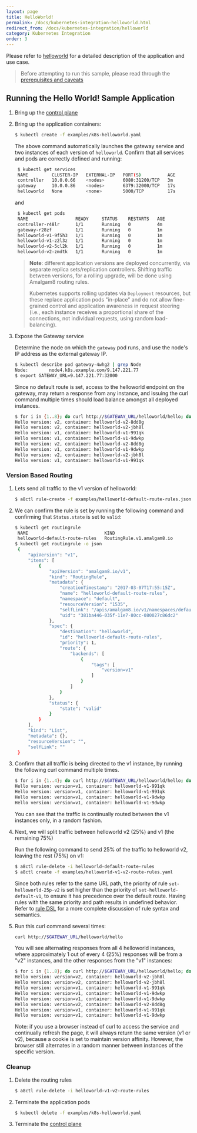 ```yaml
---
layout: page
title: HelloWorld!
permalink: /docs/kubernetes-integration-helloworld.html
redirect_from: /docs/kubernetes-integration/helloworld
category: Kubernetes Integration
order: 3
---
```


Please refer to [helloworld](/docs/demo-helloworld.html) for a detailed description of the
 application and use case.

> Before attempting to run this sample, please read through the [prerequisites and caveats](/docs/kubernetes-integration-intro.html#prerequisites-caveats)

## Running the Hello World! Sample Application

1. Bring up the [control plane](/docs/kubernetes-integration-control-plane.html#deploy)

1. Bring up the application containers:

   ```bash
   $ kubectl create -f examples/k8s-helloworld.yaml
   ```

   The above command automatically launches the gateway service and two instances of each version of `helloworld`.
   Confirm that all services and pods are correctly defined and running:

   ```bash
    $ kubectl get services
    NAME         CLUSTER-IP   EXTERNAL-IP   PORT(S)          AGE
    controller   10.0.0.66    <nodes>       6080:31200/TCP   3m
    gateway      10.0.0.86    <nodes>       6379:32000/TCP   17s
    helloworld   None         <none>        5000/TCP         17s
   ```

   and

   ```bash
    $ kubectl get pods
    NAME                  READY     STATUS    RESTARTS   AGE
    controller-r48lr      1/1       Running   0          4m
    gateway-r28zf         1/1       Running   0          1m
    helloworld-v1-9f5h3   1/1       Running   0          1m
    helloworld-v1-z2l3z   1/1       Running   0          1m
    helloworld-v2-5cl2k   1/1       Running   0          1m
    helloworld-v2-zmdtk   1/1       Running   0          1m
   ```

   > **Note**: different application versions are deployed concurrently, via separate replica sets/replication controllers.
   > Shifting traffic between versions, for a rolling upgrade, will be done using Amalgam8 routing rules.
   >
   > Kubernetes supports rolling updates via `Deployment` resources, but these replace application pods "in-place" and
   > do not allow fine-grained control and application awareness in request steering (i.e., each instance receives
   > a proportional share of the connections, not individual requests, using random load-balancing).

1. Expose the Gateway service

   Determine the node on which the `gateway` pod runs, and use the node's IP address as the external gateway IP.

   ```bash
   $ kubectl describe pod gateway-4whg2 | grep Node
   Node:		node4.k8s.example.com/9.147.221.77
   $ export GATEWAY_URL=9.147.221.77:32000
   ```

   Since no default route is set, access to the helloworld endpoint on the gateway, may return a response from any
   instance, and issuing the curl command multiple times should load balance amongst all deployed instances.

   ```bash
   $ for i in {1..8}; do curl http://$GATEWAY_URL/helloworld/hello; done
   Hello version: v2, container: helloworld-v2-8dd8g
   Hello version: v2, container: helloworld-v2-jbh8l
   Hello version: v1, container: helloworld-v1-991qk
   Hello version: v1, container: helloworld-v1-9dwkp
   Hello version: v2, container: helloworld-v2-8dd8g
   Hello version: v1, container: helloworld-v1-9dwkp
   Hello version: v2, container: helloworld-v2-jbh8l
   Hello version: v1, container: helloworld-v1-991qk
   ```

### Version Based Routing  <a id="version-based-routing"></a>

1. Lets send all traffic to the v1 version of helloworld:

   ```bash
   $ a8ctl rule-create -f examples/helloworld-default-route-rules.json
   ```

1. We can confirm the rule is set by running the following command and confirming that `Status.state` is set to `valid`:

   ```bash
   $ kubectl get routingrule
    NAME                             KIND
    helloworld-default-route-rules   RoutingRule.v1.amalgam8.io
   $ kubectl get routingrule -o json
    {
        "apiVersion": "v1",
        "items": [
            {
                "apiVersion": "amalgam8.io/v1",
                "kind": "RoutingRule",
                "metadata": {
                    "creationTimestamp": "2017-03-07T17:55:15Z",
                    "name": "helloworld-default-route-rules",
                    "namespace": "default",
                    "resourceVersion": "1535",
                    "selfLink": "/apis/amalgam8.io/v1/namespaces/default/routingrules/helloworld-default-route-rules",
                    "uid": "381ba446-035f-11e7-80cc-080027c86dc2"
                },
                "spec": {
                    "destination": "helloworld",
                    "id": "helloworld-default-route-rules",
                    "priority": 1,
                    "route": {
                        "backends": [
                            {
                                "tags": [
                                    "version=v1"
                                ]
                            }
                        ]
                    }
                },
                "status": {
                    "state": "valid"
                }
            }
        ],
        "kind": "List",
        "metadata": {},
        "resourceVersion": "",
        "selfLink": ""
    }
   ```

1. Confirm that all traffic is being directed to the v1 instance, by running the following curl command multiple times.

   ```bash
   $ for i in {1..4}; do curl http://$GATEWAY_URL/helloworld/hello; done
   Hello version: version=v1, container: helloworld-v1-991qk
   Hello version: version=v1, container: helloworld-v1-991qk
   Hello version: version=v1, container: helloworld-v1-9dwkp
   Hello version: version=v1, container: helloworld-v1-9dwkp
   ```

   You can see that the traffic is continually routed between the v1 instances only, in a random fashion.

1. Next, we will split traffic between helloworld v2 (25%) and v1 (the remaining 75%)

   Run the following command to send 25% of the traffic to helloworld v2, leaving the rest (75%) on v1:

   ```bash
   $ a8ctl rule-delete -i helloworld-default-route-rules
   $ a8ctl create -f examples/helloworld-v1-v2-route-rules.yaml
   ```

   Since both rules refer to the same URL path, the priority of rule `set-helloworld-25p-v2` is set
   higher than the priority of `set-helloworld-default-v1`, to ensure it has precedence over the default route.
   Having rules with the same priority and path results in undefined behavior.
   Refer to [rule DSL](/docs/control-plane-controller-rules-dsl.html) for a more complete discussion of rule
   syntax and semantics.

1. Run this curl command several times:

   ```bash
   curl http://$GATEWAY_URL/helloworld/hello
   ```

   You will see alternating responses from all 4 helloworld instances, where approximately 1 out of every 4 (25%) responses
   will be from a "v2" instances, and the other responses from the "v1" instances:

   ```bash
   $ for i in {1..8}; do curl http://$GATEWAY_URL/helloworld/hello; done
   Hello version: version=v2, container: helloworld-v2-jbh8l
   Hello version: version=v2, container: helloworld-v2-jbh8l
   Hello version: version=v1, container: helloworld-v1-991qk
   Hello version: version=v1, container: helloworld-v1-9dwkp
   Hello version: version=v1, container: helloworld-v1-9dwkp
   Hello version: version=v2, container: helloworld-v2-8dd8g
   Hello version: version=v1, container: helloworld-v1-991qk
   Hello version: version=v1, container: helloworld-v1-9dwkp
   ```

   Note: if you use a browser instead of curl to access the service and continually refresh the page,
   it will always return the same version (v1 or v2), because a cookie is set to maintain version affinity.
   However, the browser still alternates in a random manner between instances of the specific version.

### Cleanup

1. Delete the routing rules

   ```bash
   $ a8ctl rule-delete -i helloworld-v1-v2-route-rules
   ```

1. Terminate the application pods

   ```bash
   $ kubectl delete -f examples/k8s-helloworld.yaml
   ```
   
1. Terminate the [control plane](/docs/kubernetes-integration-control-plane.html#cleanup)
